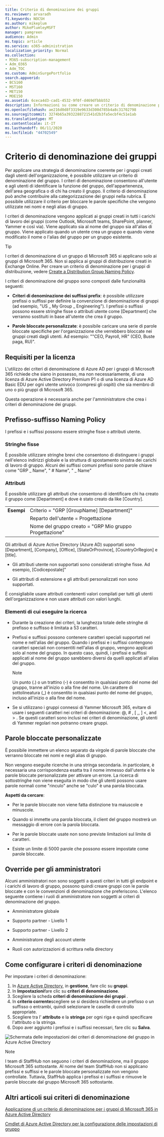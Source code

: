 ```yaml
---
title: Criterio di denominazione dei gruppi
ms.reviewer: arvaradh
f1.keywords: NOCSH
ms.author: mikeplum
author: MikePlumleyMSFT
manager: pamgreen
audience: Admin
ms.topic: article
ms.service: o365-administration
localization_priority: Normal
ms.collection:
- M365-subscription-management
- Adm_O365
- Adm_TOC
ms.custom: AdminSurgePortfolio
search.appverid:
- BCS160
- MST160
- MET150
- MOE150
ms.assetid: 6ceca4d3-cad1-4532-9f0f-d469dfbbb552
description: Informazioni su come creare un criterio di denominazione per i gruppi di Microsoft 365.
ms.openlocfilehash: ae216d0d8f3319e9633d300d785b4a8c31702798
ms.sourcegitcommit: 3274b65a3932288721541d2b3fa5ecbf4c51e1ab
ms.translationtype: MT
ms.contentlocale: it-IT
ms.lasthandoff: 06/11/2020
ms.locfileid: "44702549"
---
```

# <a name="groups-naming-policy"></a>Criterio di denominazione dei gruppi

Per applicare una strategia di denominazione coerente per i gruppi creati dagli utenti dell'organizzazione, è possibile utilizzare un criterio di denominazione del gruppo. I criteri di denominazione consentono all'utente e agli utenti di identificare la funzione del gruppo, dell'appartenenza, dell'area geografica o di chi ha creato il gruppo. Il criterio di denominazione può anche contribuire alla categorizzazione dei gruppi nella rubrica. È possibile utilizzare il criterio per bloccare le parole specifiche che vengono utilizzate nei nomi e negli alias di gruppo.

I criteri di denominazione vengono applicati ai gruppi creati in tutti i carichi di lavoro dei gruppi (come Outlook, Microsoft teams, SharePoint, planner, Yammer e così via). Viene applicato sia al nome del gruppo sia all'alias di gruppo. Viene applicato quando un utente crea un gruppo e quando viene modificato il nome o l'alias del gruppo per un gruppo esistente.

> [!TIP]
> I criteri di denominazione di un gruppo di Microsoft 365 si applicano solo ai gruppi di Microsoft 365. Non si applica ai gruppi di distribuzione creati in Exchange Online. Per creare un criterio di denominazione per i gruppi di distribuzione, vedere [Create a Distribution Group Naming Policy](https://docs.microsoft.com/exchange/recipients-in-exchange-online/manage-distribution-groups/create-group-naming-policy).

I criteri di denominazione del gruppo sono composti dalle funzionalità seguenti:

- **Criteri di denominazione dei suffissi prefix**: è possibile utilizzare prefissi o suffissi per definire la convenzione di denominazione di gruppi (ad esempio, "US \_ My Group \_ Engineering"). I prefissi o suffissi possono essere stringhe fisse o attributi utente come [Department] che verranno sostituiti in base all'utente che crea il gruppo.

- **Parole bloccate personalizzate**: è possibile caricare una serie di parole bloccate specifiche per l'organizzazione che verrebbero bloccate nei gruppi creati dagli utenti. Ad esempio: ""CEO, Payroll, HR" (CEO, Buste paga, RU)".

## <a name="licensing-requirements"></a>Requisiti per la licenza

L'utilizzo dei criteri di denominazione di Azure AD per i gruppi di Microsoft 365 richiede che siano in possesso, ma non necessariamente, di una licenza di Azure Active Directory Premium P1 o di una licenza di Azure AD Basic EDU per ogni utente univoco (compresi gli ospiti) che sia membro di uno o più gruppi di Microsoft 365.

Questa operazione è necessaria anche per l'amministratore che crea i criteri di denominazione dei gruppi.

## <a name="prefix-suffix-naming-policy"></a>Prefisso-suffisso Naming Policy

I prefissi e i suffissi possono essere stringhe fisse o attributi utente.

### <a name="fixed-strings"></a>Stringhe fisse

È possibile utilizzare stringhe brevi che consentono di distinguere i gruppi nell'elenco indirizzi globale e la struttura di spostamento sinistra dei carichi di lavoro di gruppo. Alcuni dei suffissi comuni prefissi sono parole chiave come "GRP \_ Name", " \# Name", " \_ Name"

### <a name="attributes"></a>Attributi

È possibile utilizzare gli attributi che consentono di identificare chi ha creato il gruppo come [Department] e dove è stato creato da like [Country].

|||
|:-----|:-----|
|**Esempi**|Criterio = "GRP [GroupName] [Department]"|
||Reparto dell'utente = Progettazione|
||Nome del gruppo creato = "GRP Mio gruppo Progettazione"|

Gli attributi di Azure Active Directory (Azure AD) supportati sono [Department], [Company], [Office], [StateOrProvince], [CountryOrRegion] e [title].

- Gli attributi utente non supportati sono considerati stringhe fisse. Ad esempio, [Codicepostale]"

- Gli attributi di estensione e gli attributi personalizzati non sono supportati.

È consigliabile usare attributi contenenti valori compilati per tutti gli utenti dell'organizzazione e non usare attributi con valori lunghi.

### <a name="things-to-look-out-for"></a>Elementi di cui eseguire la ricerca

- Durante la creazione dei criteri, la lunghezza totale delle stringhe di prefisso e suffisso è limitata a 53 caratteri.

- Prefissi e suffissi possono contenere caratteri speciali supportati nel nome e nell'alias del gruppo. Quando i prefissi e i suffissi contengono caratteri speciali non consentiti nell'alias di gruppo, vengono applicati solo al nome del gruppo. In questo caso, quindi, i prefissi e suffissi applicati al nome del gruppo sarebbero diversi da quelli applicati all'alias del gruppo.

  > [!NOTE]
  > Un punto (.) o un trattino (-) è consentito in qualsiasi punto del nome del gruppo, tranne all'inizio o alla fine del nome. Un carattere di sottolineatura (_) è consentito in qualsiasi punto del nome del gruppo, incluso all'inizio o alla fine del nome.

- Se si utilizzano i gruppi connessi di Yammer Microsoft 365, evitare di usare i seguenti caratteri nei criteri di denominazione: @, \# , \[ ,, \] \<, and \> . Se questi caratteri sono inclusi nei criteri di denominazione, gli utenti di Yammer regolari non potranno creare gruppi.

## <a name="custom-blocked-words"></a>Parole bloccate personalizzate

È possibile immettere un elenco separato da virgole di parole bloccate che verranno bloccate nei nomi e negli alias di gruppo.

Non vengono eseguite ricerche in una stringa secondaria. in particolare, è necessaria una corrispondenza esatta tra il nome immesso dall'utente e le parole bloccate personalizzate per attivare un errore. La ricerca di sottostringhe non viene eseguita in modo che gli utenti possono usare parole normali come "rinculo" anche se "culo" è una parola bloccata.

**Aspetti da cercare**:

- Per le parole bloccate non viene fatta distinzione tra maiuscole e minuscole.

- Quando si immette una parola bloccata, il client del gruppo mostrerà un messaggio di errore con la parola bloccata.

- Per le parole bloccate usate non sono previste limitazioni sul limite di caratteri.

- Esiste un limite di 5000 parole che possono essere impostate come parole bloccate.

## <a name="admin-override"></a>Override per gli amministratori

Alcuni amministratori non sono soggetti a questi criteri in tutti gli endpoint e i carichi di lavoro di gruppo, possono quindi creare gruppi con le parole bloccate e con le convenzioni di denominazione che preferiscono. L'elenco seguente contiene i ruoli di amministratore non soggetti ai criteri di denominazione del gruppo.

- Amministratore globale

- Supporto partner - Livello 1

- Supporto partner - Livello 2

- Amministratore degli account utente

- Ruoli con autorizzazioni di scrittura nella directory

## <a name="how-to-set-up-the-naming-policy"></a>Come configurare i criteri di denominazione

Per impostare i criteri di denominazione:

1. In [Azure Active Directory](https://aad.portal.azure.com), in **gestione**, fare clic su **gruppi**.
2. In **Impostazioni**fare clic su **criteri di denominazione**.
3. Scegliere la scheda **criteri di denominazione dei gruppi** .
4. In **criterio corrente**scegliere se si desidera richiedere un prefisso o un suffisso o entrambi, quindi selezionare le caselle di controllo appropriate.
5. Scegliere tra l' **attributo** e la **stringa** per ogni riga e quindi specificare l'attributo o la stringa.
6. Dopo aver aggiunto i prefissi e i suffissi necessari, fare clic su **Salva**.

![Schermata delle impostazioni dei criteri di denominazione del gruppo in Azure Active Directory](../../media/groups-naming-policy-azure.png)

> [!NOTE]
> I team di StaffHub non seguono i criteri di denominazione, ma il gruppo Microsoft 365 sottostante. Al nome del team StaffHub non si applicano prefissi e suffissi e le parole bloccate personalizzate non vengono controllate. Tuttavia, StaffHub applica i prefissi e i suffissi e rimuove le parole bloccate dal gruppo Microsoft 365 sottostante.

## <a name="more-articles-on-naming-policy"></a>Altri articoli sui criteri di denominazione

[Applicazione di un criterio di denominazione per i gruppi di Microsoft 365 in Azure Active Directory](https://go.microsoft.com/fwlink/?linkid=868340)

[Cmdlet di Azure Active Directory per la configurazione delle impostazioni di gruppo](https://go.microsoft.com/fwlink/?linkid=868341)

